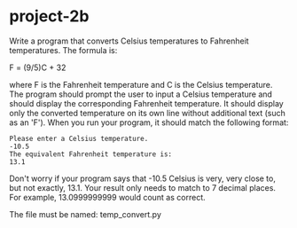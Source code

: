 # project-2b

Write a program that converts Celsius temperatures to Fahrenheit temperatures.  The formula is:

F = (9/5)C + 32

where F is the Fahrenheit temperature and C is the Celsius temperature.  The program should prompt the user to input a Celsius temperature and should display the corresponding Fahrenheit temperature.  It should display only the converted temperature on its own line without additional text (such as an 'F').  When you run your program, it should match the following format:
```
Please enter a Celsius temperature.
-10.5
The equivalent Fahrenheit temperature is:
13.1
```
Don't worry if your program says that -10.5 Celsius is very, very close to, but not exactly, 13.1.  Your result only needs to match to 7 decimal places.  For example, 13.0999999999 would count as correct.

The file must be named: temp_convert.py
